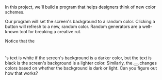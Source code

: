 In this project, we'll build a program that helps designers think of new color schemes.

Our program will set the screen's background to a random color. Clicking a button will refresh to a new, random color. Random generators are a well-known tool for breaking a creative rut.

Notice that the <h1></h1>'s text is white if the screen's background is a darker color, but the text is black is the screen's background is a lighter color. Similarly, the <button></button> changes colors based on whether the background is dark or light. Can you figure out how that works?
